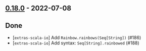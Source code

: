 ## [0.18.0](https://github.com/Kevin-Lee/extras/issues?utf8=%E2%9C%93&q=is%3Aissue+is%3Aclosed+-label%3Ainvalid+milestone%3Amilestone18) - 2022-07-08

## Done
* [`extras-scala-io`] Add `Rainbow.rainbows(Seq[String])` (#186)
* [`extras-scala-io`] Add syntax: `Seq[String].rainbowed` (#188)
